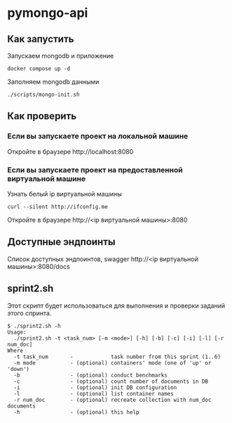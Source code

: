 # pymongo-api

## Как запустить

Запускаем mongodb и приложение

```shell
docker compose up -d
```

Заполняем mongodb данными

```shell
./scripts/mongo-init.sh
```

## Как проверить

### Если вы запускаете проект на локальной машине

Откройте в браузере http://localhost:8080

### Если вы запускаете проект на предоставленной виртуальной машине

Узнать белый ip виртуальной машины

```shell
curl --silent http://ifconfig.me
```

Откройте в браузере http://<ip виртуальной машины>:8080

## Доступные эндпоинты

Список доступных эндпоинтов, swagger http://<ip виртуальной машины>:8080/docs

## sprint2.sh

Этот скрипт будет использоваться для выполнения и проверки заданий этого спринта.
```
$ ./sprint2.sh -h
Usage:
  ./sprint2.sh -t <task_num> [-m <mode>] [-h] [-b] [-c] [-i] [-l] [-r num_doc]
Where
  -t task_num       -            task number from this sprint (1..6)
  -m mode           - (optional) containers' mode (one of 'up' or 'down')
  -b                - (optional) conduct benchmarks
  -c                - (optional) count number of documents in DB
  -i                - (optional) init DB configuration
  -l                - (optional) list container names
  -r num_doc        - (optional) recreate collection with num_doc documents
  -h                - (optional) this help
```